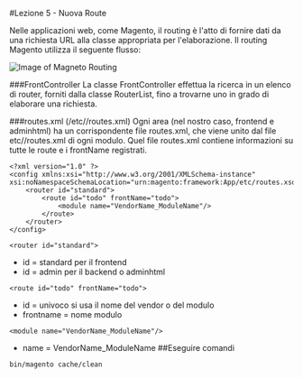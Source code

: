 #Lezione 5 - Nuova Route

Nelle applicazioni web, come Magento, il routing è l'atto di fornire dati da una richiesta URL alla classe appropriata per l'elaborazione. Il routing Magento utilizza il seguente flusso:

![Image of Magneto Routing](https://devdocs.magento.com/guides/v2.4/extension-dev-guide/images/magento2-request-processing.png)

###FrontController
La classe FrontController effettua la ricerca in un elenco di router,
forniti dalla classe RouterList, fino a trovarne uno in grado di elaborare una richiesta.

###routes.xml (/etc/<area>/routes.xml)
Ogni area (nel nostro caso, frontend e adminhtml) ha un corrispondente file routes.xml,
che viene unito dal file etc/<area>/routes.xml di ogni modulo.
Quel file routes.xml contiene informazioni su tutte le route
e i frontName registrati.
```
<?xml version="1.0" ?>
<config xmlns:xsi="http://www.w3.org/2001/XMLSchema-instance" xsi:noNamespaceSchemaLocation="urn:magento:framework:App/etc/routes.xsd">
    <router id="standard">
        <route id="todo" frontName="todo">
            <module name="VendorName_ModuleName"/>
        </route>
    </router>
</config>
```
```<router id="standard">```
* id = standard per il frontend
* id = admin per il backend o adminhtml

```<route id="todo" frontName="todo">```
* id = univoco si usa il nome del vendor o del modulo
* frontname =  nome modulo

```<module name="VendorName_ModuleName"/>```
* name = VendorName_ModuleName
##Eseguire comandi
```
bin/magento cache/clean
```
